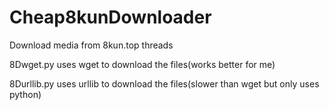 # Cheap8kunDownloader
Download media from 8kun.top threads

8Dwget.py uses wget to download the files(works better for me)

8Durllib.py uses urllib to download the files(slower than wget but only uses python)


